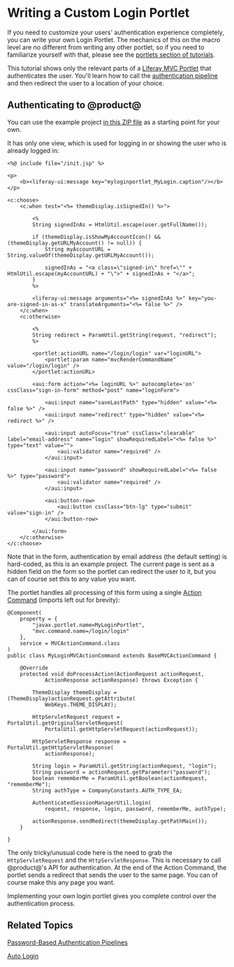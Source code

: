 # Writing a Custom Login Portlet [](id=writing-a-custom-login-portlet)

If you need to customize your users' authentication experience completely, you
can write your own Login Portlet. The mechanics of this on the macro level are
no different from writing any other portlet, so if you need to familiarize
yourself with that, please see the 
[portlets section of tutorials](/develop/tutorials/-/knowledge_base/7-0/portlets). 

This tutorial shows only the relevant parts of a 
[Liferay MVC
Portlet](/develop/tutorials/-/knowledge_base/7-0/liferay-mvc-portlet) that
authenticates the user. You'll learn how to call the 
[authentication pipeline](/develop/tutorials/-/knowledge_base/7-0/authentication-pipelines) 
and then redirect the user to a location of your choice. 

## Authenticating to @product@ [](id=authenticating-to-product)

You can use the example project 
[in this ZIP file](https://dev.liferay.com/documents/10184/656312/MyCustomLoginPortlet.zip) 
as a starting point for your own. 

It has only one view, which is used for logging in or showing the user who is
already logged in: 

    <%@ include file="/init.jsp" %>

    <p>
        <b><liferay-ui:message key="myloginportlet_MyLogin.caption"/></b>
    </p>

    <c:choose>
        <c:when test="<%= themeDisplay.isSignedIn() %>">

            <%
            String signedInAs = HtmlUtil.escape(user.getFullName());

            if (themeDisplay.isShowMyAccountIcon() && (themeDisplay.getURLMyAccount() != null)) {
                String myAccountURL = String.valueOf(themeDisplay.getURLMyAccount());

                signedInAs = "<a class=\"signed-in\" href=\"" + HtmlUtil.escape(myAccountURL) + "\">" + signedInAs + "</a>";
            }
            %>

            <liferay-ui:message arguments="<%= signedInAs %>" key="you-are-signed-in-as-x" translateArguments="<%= false %>" />
        </c:when>
        <c:otherwise>
        
            <%
            String redirect = ParamUtil.getString(request, "redirect");
            %>
        
            <portlet:actionURL name="/login/login" var="loginURL">
                <portlet:param name="mvcRenderCommandName" value="/login/login" />
            </portlet:actionURL>
            
            <aui:form action="<%= loginURL %>" autocomplete='on' cssClass="sign-in-form" method="post" name="loginForm">
            
                <aui:input name="saveLastPath" type="hidden" value="<%= false %>" />
                <aui:input name="redirect" type="hidden" value="<%= redirect %>" />
                        
                <aui:input autoFocus="true" cssClass="clearable" label="email-address" name="login" showRequiredLabel="<%= false %>" type="text" value="">
                    <aui:validator name="required" />
                </aui:input>

                <aui:input name="password" showRequiredLabel="<%= false %>" type="password">
                    <aui:validator name="required" />
                </aui:input>
                
                <aui:button-row>
                    <aui:button cssClass="btn-lg" type="submit" value="sign-in" />
                </aui:button-row>
                    
            </aui:form>
        </c:otherwise>
    </c:choose>

Note that in the form, authentication by email address (the default setting) is
hard-coded, as this is an example project. The current page is sent as a hidden
field on the form so the portlet can redirect the user to it, but you can of
course set this to any value you want. 

The portlet handles all processing of this form using a single 
[Action Command](/develop/tutorials/-/knowledge_base/7-0/mvc-action-command) 
(imports left out for brevity): 

    @Component(
        property = {
            "javax.portlet.name=MyLoginPortlet",
            "mvc.command.name=/login/login"
        },
        service = MVCActionCommand.class
    )
    public class MyLoginMVCActionCommand extends BaseMVCActionCommand {

        @Override
        protected void doProcessAction(ActionRequest actionRequest,
                ActionResponse actionResponse) throws Exception {

            ThemeDisplay themeDisplay = (ThemeDisplay)actionRequest.getAttribute(
                WebKeys.THEME_DISPLAY);
            
            HttpServletRequest request = PortalUtil.getOriginalServletRequest(
                PortalUtil.getHttpServletRequest(actionRequest));
            
            HttpServletResponse response = PortalUtil.getHttpServletResponse(
                actionResponse);

            String login = ParamUtil.getString(actionRequest, "login");
            String password = actionRequest.getParameter("password");
            boolean rememberMe = ParamUtil.getBoolean(actionRequest, "rememberMe");
            String authType = CompanyConstants.AUTH_TYPE_EA;
            
            AuthenticatedSessionManagerUtil.login(
                request, response, login, password, rememberMe, authType);
            
            actionResponse.sendRedirect(themeDisplay.getPathMain());
        }

    }

The only tricky/unusual code here is the need to grab the `HttpServletRequest` 
and the `HttpServletResponse`. This is necessary to call @product@'s API for 
authentication. At the end of the Action Command, the portlet sends a redirect 
that sends the user to the same page. You can of course make this any page you 
want. 

Implementing your own login portlet gives you complete control over the
authentication process. 

## Related Topics [](id=related-topics)

[Password-Based Authentication Pipelines](/develop/tutorials/-/knowledge_base/7-0/password-based-authentication-pipelines)

[Auto Login](/develop/tutorials/-/knowledge_base/7-0/auto-login)
